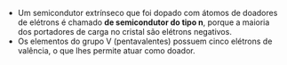 - Um semicondutor extrínseco que foi dopado com átomos de doadores de elétrons é chamado **de semicondutor do tipo n**, porque a maioria dos portadores de carga no cristal são elétrons negativos.
- Os elementos do grupo V (pentavalentes) possuem cinco elétrons de valência, o que lhes permite atuar como doador.